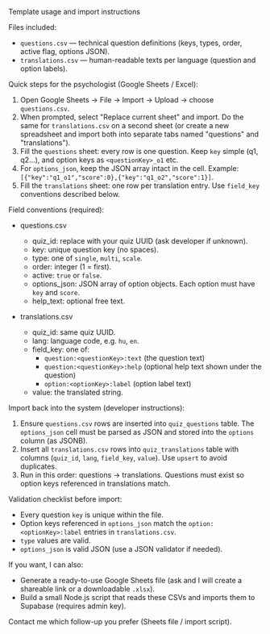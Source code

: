 Template usage and import instructions

Files included:
- `questions.csv` — technical question definitions (keys, types, order, active flag, options JSON).
- `translations.csv` — human-readable texts per language (question and option labels).

Quick steps for the psychologist (Google Sheets / Excel):
1. Open Google Sheets -> File -> Import -> Upload -> choose `questions.csv`.
2. When prompted, select "Replace current sheet" and import. Do the same for `translations.csv` on a second sheet (or create a new spreadsheet and import both into separate tabs named "questions" and "translations").
3. Fill the `questions` sheet: every row is one question. Keep `key` simple (q1, q2...), and option keys as `<questionKey>_o1` etc.
4. For `options_json`, keep the JSON array intact in the cell. Example: `[{"key":"q1_o1","score":0},{"key":"q1_o2","score":1}]`.
5. Fill the `translations` sheet: one row per translation entry. Use `field_key` conventions described below.

Field conventions (required):
- questions.csv
  - quiz_id: replace with your quiz UUID (ask developer if unknown).
  - key: unique question key (no spaces).
  - type: one of `single`, `multi`, `scale`.
  - order: integer (1 = first).
  - active: `true` or `false`.
  - options_json: JSON array of option objects. Each option must have `key` and `score`.
  - help_text: optional free text.

- translations.csv
  - quiz_id: same quiz UUID.
  - lang: language code, e.g. `hu`, `en`.
  - field_key: one of:
    - `question:<questionKey>:text`  (the question text)
    - `question:<questionKey>:help`  (optional help text shown under the question)
    - `option:<optionKey>:label`     (option label text)
  - value: the translated string.

Import back into the system (developer instructions):
1. Ensure `questions.csv` rows are inserted into `quiz_questions` table. The `options_json` cell must be parsed as JSON and stored into the `options` column (as JSONB).
2. Insert all `translations.csv` rows into `quiz_translations` table with columns (`quiz_id`, `lang`, `field_key`, `value`). Use `upsert` to avoid duplicates.
3. Run in this order: questions -> translations. Questions must exist so option keys referenced in translations match.

Validation checklist before import:
- Every question `key` is unique within the file.
- Option keys referenced in `options_json` match the `option:<optionKey>:label` entries in `translations.csv`.
- `type` values are valid.
- `options_json` is valid JSON (use a JSON validator if needed).

If you want, I can also:
- Generate a ready-to-use Google Sheets file (ask and I will create a shareable link or a downloadable `.xlsx`).
- Build a small Node.js script that reads these CSVs and imports them to Supabase (requires admin key).

Contact me which follow-up you prefer (Sheets file / import script).
